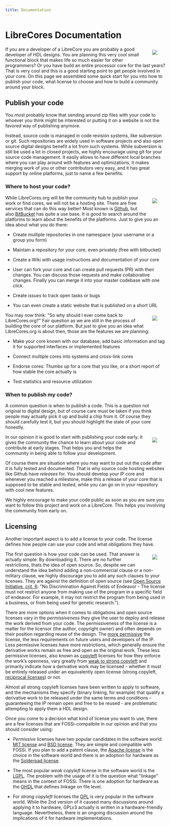 ```yaml
---
title: Documentation
---
```

# LibreCores Documentation

<img src="/static/img/freepik/clipboard-sketch.png" align="right" hspace="25" vspace="10" />

If you are a developer of a LibreCore you are probably a good
developer of HDL designs. You are planning this very cool small
functional block that makes life so much easier for other programmers?
Or you have build an entire processor core for the last years? That is
very cool and this is a good starting point to get people involved in
your core. On this page we assembled some quick start for you into how
to publish your code, what license to choose and how to build a
community around your block.

## Publish your code

You most probably know that sending around zip files with your code to
whoever you think might be interested or putting it on a website is
not the favored way of publishing anymore.

Instead, source code is managed in code revision systems, like
subversion or git. Such repositories are widely used in software
projects and also open source digital designs benefit a lot from such
systems. While subversion is still be used a lot in closed projects,
we highly encourage using git for your source code management. It
easily allows to have different local branches where you can play
around with features and optimizations, it makes merging work of you
or other contributors very easy, and it has great support by online
platforms, just to name a few benefits.

### Where to host your code?

<img src="/static/img/freepik/upload-to-internet-cloud-sketch.png" align="right" hspace="25" vspace="10" />

While LibreCores.org will be the community hub to publish your work or
find cores, we will not be a hosting site. There are free services
that can do this way better! Most known is
[Github](http://www.github.com), but also
[BitBucket](http://www.bitbucket.org) has quite a use base. It is good
to search around the platforms to learn about the benefits of the
platforms. Just to give you an idea about what you do there:

* Create multiple repositories in one namespace (your username or a
  group you form)

* Maintain a repository for your core, even privately (free with
  bitbucket)

* Create a Wiki with usage instructions and documentation of your core

* User can fork your core and can create pull requests (PR) with
  their changes. You can discuss those requests and make collaborative
  changes. Finally you can merge it into your master codebase with one
  click.

* Create *issues* to track open tasks or bugs

* You can even create a static website that is published on a short
  URL

<img src="/static/img/freepik/rocket-sketch.png" align="right" hspace="25" vspace="10" />

You may now think: "So why should I ever come back to LibreCores.org?"
Fair question as we are still in the process of building the core of
our platform. But just to give you an idea what LibreCores.org is
about then, those are the features we are planning:

* Make your core known with our database, add basic information and
  tag it for supported interfaces or implemented features

* Connect multiple cores into systems and cross-link cores

* Endorse cores: Thumbs up for a core that you like, or a short report
  of how stable the core actually is

* Test statistics and resource utilization

### When to publish my code?

A common question is when to publish a code. This is a question not
original to digital design, but of course care must be taken if you
think people may actually pick it up and build a chip from it. Of
course they should carefully test it, but you should highlight the
state of your core honestly.

<img src="/static/img/freepik/halloween-october-31-calendar-page-sketch.png" align="right" hspace="25" vspace="10" />

In our opinion it is good to start with publishing your code early. It
gives the community the chance to learn about your code and contribute
at early stages. That helps you and helps the community in being able
to follow your development.

Of course there are situation where you may want to put out the code
after it is fully tested and documented. That is why source code
hosting websites like Github have *releases* for. You should develop
your IP core and whenever you reached a milestone, make this a release
of your core that is supposed to be stable and tested, while you can
go on in your repository with cool new features.

We highly encourage to make your code public as soon as you are sure
you want to follow this project and work on a LibreCore. This helps
you involving the community from early on.

## Licensing

Another important aspect is to add a license to your code. The license
defines how people can use your code and what obligations they have.

<img src="/static/img/freepik/certificate-of-education-hand-drawn.png" align="right" hspace="25" vspace="10" />

The first question is how your code can be used. That answer is
actually simple: By downloading it. There are no further restrictions,
thats the idea of open source. So, despite we can understand the idea
behind adding a non-commercial clause or a non-military clause, we
highly discourage you to add any such clauses to your licenses. They
are against the definition of open source (see
[Open Source Initiative, crit. 6](opensource.org/osd): "No
Discrimination Against Fields of Endeavor - The license must not
restrict anyone from making use of the program in a specific field of
endeavor. For example, it may not restrict the program from being used
in a business, or from being used for genetic research.").

There are more options when it comes to obligations and open source
licenses vary in the *permissiveness* they give the user to deploy and
release the work derived from your code. The permissiveness of the
license is a matter for the licensor (the author, copyright owner) and
often depends on their position regarding reuse of the design. The
[more permissive](https://en.wikipedia.org/wiki/Permissive_free_software_licence)
the license, the less requirements on future users and developers of
the IP. Less permissive licenses have more restrictions, which
generally ensure the derivative works remain as free and open as the
original work. These less permissive licenses, also known as
[copyleft](https://en.wikipedia.org/wiki/Copyleft) licenses for how
they enforce the work’s openness, vary greatly from
[weak to strong copyleft](https://en.wikipedia.org/wiki/Copyleft#Strong_and_weak_copyleft)
and primarily indicate how a derivative work may be licensed - whether
it must be entirely released under an equivalently open license
(strong copyleft,
[reciprocal licenses](https://en.wikipedia.org/wiki/Viral_license)) or
not.

Almost all strong copyleft licenses have been written to apply to
software, and the mechanisms they specify (binary linking, for
example) that qualify a derivative work to be released under the same
terms and conditions - guaranteeing the IP remain open and free to be
reused - are problematic attempting to apply them a HDL design.

Once you come to a decision what kind of license you want to use,
there are a few licenses that are FOSSi-compatbile in our opinion and
that you should consider using:

 * *Permissive* licenses have two popular candidates in the software
   world: [MIT license](https://opensource.org/licenses/MIT) and
   [BSD license](https://opensource.org/licenses/BSD-3-Clause). They
   are simple and compatible with FOSSi. If you plan to add a patent
   clause, the
   [Apache license](https://opensource.org/licenses/Apache-2.0) is the
   choice in the software world and there is an adoption for hardware
   as the [Solderpad license](http://solderpad.org/licenses/).

 * The most popular *weak copyleft* license in the software world is
   the [LGPL](https://opensource.org/licenses/lgpl-license). The
   problem with the usage of it is the question what "linkage" means
   in the context of FOSSi. There is one adoption for hardware as the
   [OHDL](http://juliusbaxter.net/ohdl/) that defines linkage on file
   level.

 * For *strong copyleft* licenses the
   [GPL](http://opensource.org/licenses/gpl-license) is very popular
   in the software world. While the 2nd version of it caused many
   discussions around applying it to hardware, GPLv3 actually is
   written in a hardware-friendly language. Nevertheless, there is an
   ongoing discussion around the implications of it for hardware
   implementations.
